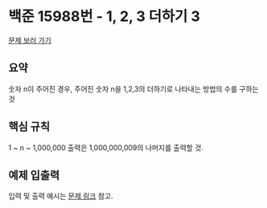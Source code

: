 # 백준 15988번 - 1, 2, 3 더하기 3

[문제 보러 가기](https://www.acmicpc.net/problem/15988)

## 요약

숫자 n이 주어진 경우, 주어진 숫자 n을 1,2,3의 더하기로 나타내는 방법의 수를 구하는 것

## 핵심 규칙

1 ~ n ~ 1,000,000
출력은 1,000,000,009의 나머지를 출력할 것.

## 예제 입출력

입력 및 출력 예시는 [문제 링크](https://www.acmicpc.net/problem/15988) 참고.
